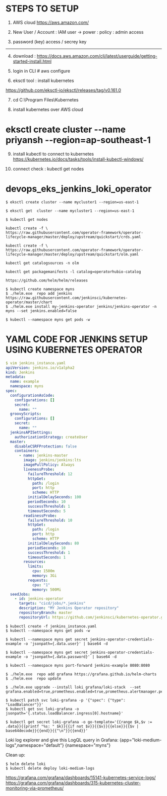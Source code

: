 # STEPS TO SETUP 

1. AWS cloud
https://aws.amazon.com/

2. New User / Account : IAM
user -> power : policy : admin access

3. password (key)
access / secrey key

------------------------------------

4. download : https://docs.aws.amazon.com/cli/latest/userguide/getting-started-install.html

5. login in CLI # aws configure

6. eksctl tool : install kubernetes

https://github.com/eksctl-io/eksctl/releases/tag/v0.161.0


7. cd C:\Program Files\Kubernetes

8. install kubernetes over AWS cloud
# eksctl create cluster --name priyansh --region=ap-southeast-1

9. install kubectl to connect to kubernetes
https://kubernetes.io/docs/tasks/tools/install-kubectl-windows/

10. connect check : kubectl get nodes

# devops_eks_jenkins_loki_operator

```shell
$ eksctl create cluster --name mycluster1 --region=us-east-1
```
```shell
$ eksctl get  cluster --name mycluster1 --region=us-east-1
```
```shell
$ kubectl get nodes
```
```shell
kubectl create -f \
https://raw.githubusercontent.com/operator-framework/operator-lifecycle-manager/master/deploy/upstream/quickstart/crds.yaml
```
```shell
kubectl create -f \
https://raw.githubusercontent.com/operator-framework/operator-lifecycle-manager/master/deploy/upstream/quickstart/olm.yaml
```
```shell
kubectl get catalogsources -n olm
```
```shell
kubectl get packagemanifests -l catalog=operatorhubio-catalog

https://github.com/helm/helm/releases
```
```shell
$ kubectl create namespace myns
$ ./helm.exe  repo add jenkins https://raw.githubusercontent.com/jenkinsci/kubernetes-operator/master/chart
$ ./helm.exe install my-jenkins-operator jenkins/jenkins-operator -n myns --set jenkins.enabled=false
```
```shell
$ kubectl --namespace myns get pods -w
```
# YAML CODE FOR JENKINS SETUP USING KUBERNETES OPERATOR
```YAML
$ vim jenkins_instance.yaml
apiVersion: jenkins.io/v1alpha2
kind: Jenkins
metadata:
  name: example
  namespace: myns
spec:
  configurationAsCode:
    configurations: []
    secret:
      name: ""
  groovyScripts:
    configurations: []
    secret:
      name: ""
  jenkinsAPISettings:
    authorizationStrategy: createUser
  master:
    disableCSRFProtection: false
    containers:
      - name: jenkins-master
        image: jenkins/jenkins:lts
        imagePullPolicy: Always
        livenessProbe:
          failureThreshold: 12
          httpGet:
            path: /login
            port: http
            scheme: HTTP
          initialDelaySeconds: 100
          periodSeconds: 10
          successThreshold: 1
          timeoutSeconds: 5
        readinessProbe:
          failureThreshold: 10
          httpGet:
            path: /login
            port: http
            scheme: HTTP
          initialDelaySeconds: 80
          periodSeconds: 10
          successThreshold: 1
          timeoutSeconds: 1
        resources:
          limits:
            cpu: 1500m
            memory: 3Gi
          requests:
            cpu: "1"
            memory: 500Mi
  seedJobs:
    - id: jenkins-operator
      targets: "cicd/jobs/*.jenkins"
      description: "MY Jenkins Operator repository"
      repositoryBranch: master
      repositoryUrl: https://github.com/jenkinsci/kubernetes-operator.git
```
```shell
$ kubectl create -f jenkins_instance.yaml
$ kubectl --namespace myns get pods -w
```
```shell
$ kubectl --namespace myns get secret jenkins-operator-credentials-example -o 'jsonpath={.data.user}' | base64 -d

```
```shell
$ kubectl --namespace myns get secret jenkins-operator-credentials-example -o 'jsonpath={.data.password}' | base64 -d
```
```shell
$ kubectl --namespace myns port-forward jenkins-example 8080:8080
```
```shell
$ ./helm.exe  repo add grafana https://grafana.github.io/helm-charts
$ ./helm.exe  repo update
```

```shell
$ ./helm.exe upgrade --install loki grafana/loki-stack  --set grafana.enabled=true,prometheus.enabled=true,prometheus.alertmanager.persistentVolume.enabled=false,prometheus.server.persistentVolume.enabled=false
```
```shell
$ kubectl patch svc loki-grafana -p '{"spec": {"type": "LoadBalancer"}}'
$ kubectl get svc loki-grafana -o jsonpath='{.status.loadBalancer.ingress[0].hostname}'
```

```shell
$ kubectl get secret loki-grafana -o go-template='{{range $k,$v := .data}}{{printf "%s: " $k}}{{if not $v}}{{$v}}{{else}}{{$v | base64decode}}{{end}}{{"\n"}}{{end}}'
```

Loki log explorer and give this LogQL query in Grafana:
{app="loki-medium-logs",namespace="default"}
{namespace="myns"}

Clean up:
```shell
$ helm delete loki 
$ kubectl delete deploy loki-medium-logs 
```


https://grafana.com/grafana/dashboards/15141-kubernetes-service-logs/
https://grafana.com/grafana/dashboards/315-kubernetes-cluster-monitoring-via-prometheus/






      
 